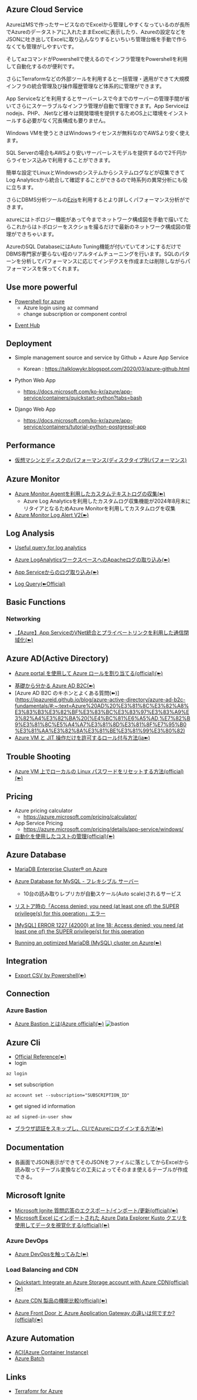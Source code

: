 ## Azure Cloud Service

AzureはMSで作ったサービスなのでExcelから管理しやすくなっているのが長所でAzureのデータストアに入れたままExcelに表示したり、Azureの設定などをJSONに吐き出してExcelに取り込んなりするといちいち管理台帳を手動で作らなくても管理がしやすいです。

そしてazコマンドがPowershellで使えるのでインフラ管理をPowershellを利用して自動化するのが便利です。

さらにTerraformなどの外部ツールを利用すると一括管理・適用ができて大規模インフラの統合管理及び操作履歴管理など体系的に管理ができます。

App Serviceなどを利用するとサーバーレスで今までのサーバーの管理手間が省いてさらにスケーラブルなインフラ管理が自動で管理できます。App Serviceはnodejs、PHP、.Netなど様々は開発環境を提供するためOS上に環境をインストールする必要がなく冗長構成も要りません。

Windows VMを使うときはWindowsライセンスが無料なのでAWSより安く使えます。

SQL Serverの場合もAWSより安いサーバーレスモデルを提供するので2千円からライセンス込みで利用することができます。

簡単な設定でLinuxとWindowsのシステムからシステムログなどが収集できてLog Analyticsから統合して確認することができるので時系列の異常分析にも役に立ちます。

さらにDBMS分析ツールの[Ezis](https://github.com/LowyShin/ezis-jp)を利用するとより詳しくパフォーマンス分析ができます。

azureにはトポロジー機能があって今までネットワーク構成図を手動で描いてたらこれからはトポロジーをスクショを撮るだけで最新のネットワーク構成図の管理ができちゃいます。

AzureのSQL DatabaseにはAuto Tuning機能が付いていてオンにするだけでDBMS専門家が要らない程のリアルタイムチューニングを行います。SQLのパターンを分析してパフォーマンスに応じてインデクスを作成または削除しながらパフォーマンスを保ってくれます。

## Use more powerful

* [Powershell for azure](https://github.com/LowyShin/KnowledgeBase/blob/master/wiki/ps1/ps-azure.md)
    * Azure login using az command
    * change subscription or component control

- [Event Hub](https://github.com/LowyShin/KnowledgeBase/blob/master/wiki/azure/azureeventhub.md)

## Deployment

* Simple management source and service by Github + Azure App Service
  * Korean : https://talklowykr.blogspot.com/2020/03/azure-github.html

* Python Web App
  * https://docs.microsoft.com/ko-kr/azure/app-service/containers/quickstart-python?tabs=bash

* Django Web App
  * https://docs.microsoft.com/ko-kr/azure/app-service/containers/tutorial-python-postgresql-app

## Performance

* [仮想マシンとディスクのパフォーマンス(ディスクタイプ別パフォーマンス)](https://learn.microsoft.com/ja-jp/azure/virtual-machines/disks-performance)

## Azure Monitor

- [Azure Monitor Agentを利用したカスタムテキストログの収集(➽)](https://zenn.dev/microsoft/articles/739eb0ba0a7e8c)
  - Azure Log Analyticsを利用したカスタムログ収集機能が2024年8月末にリタイアとなるためAzure Monitorを利用してカスタムログを収集
- [Azure Monitor Log Alert V2(➽)](https://cloudadministrator.net/2021/11/04/azure-monitor-log-alert-v2/)


## Log Analysis

- [Useful query for log analytics](https://github.com/LowyShin/KnowledgeBase/blob/master/wiki/azure/logquery.md)

* [Azure LogAnalyticsワークスペースへのApacheログの取り込み(➽)](https://cloud.ebisuda.com/2021/07/05/azure-loganalytics%E3%83%AF%E3%83%BC%E3%82%AF%E3%82%B9%E3%83%9A%E3%83%BC%E3%82%B9%E3%81%B8%E3%81%AEapache%E3%83%AD%E3%82%B0%E3%81%AE%E5%8F%96%E3%82%8A%E8%BE%BC%E3%81%BF/)

* [App Serviceからのログ取り込み(➽)](https://cloud.ebisuda.com/2021/07/11/app-service%E3%81%8B%E3%82%89%E3%81%AE%E3%83%AD%E3%82%B0%E5%8F%96%E3%82%8A%E8%BE%BC%E3%81%BF/)

* [Log Query(➽Official)](https://docs.microsoft.com/en-us/azure/azure-monitor/logs/query-optimization#use-effective-aggregation-commands-and-dimensions-in-summarize-and-join)

## Basic Functions

### Networking

- [【Azure】App ServiceのVNet統合とプライベートリンクを利用した通信閉域化(➽)](https://techblog.ap-com.co.jp/entry/2021/03/12/150117)

## Azure AD(Active Directory)

* [Azure portal を使用して Azure ロールを割り当てる(official)(➽)](https://docs.microsoft.com/ja-jp/azure/role-based-access-control/role-assignments-portal?tabs=current)
- [基礎から分かる Azure AD B2C(➽)](https://qiita.com/Shinya-Yamaguchi/items/03321728b373a27be009)
- [Azure AD B2C のキホンとよくある質問(➽)](https://jpazureid.github.io/blog/azure-active-directory/azure-ad-b2c-fundamentals/#:~:text=Azure%20AD%20%E3%81%8C%E3%82%A8%E3%83%B3%E3%82%BF%E3%83%BC%E3%83%97%E3%83%A9%E3%82%A4%E3%82%BA%20(%E4%BC%81%E6%A5%AD,%E7%82%B9%E3%81%8C%E5%A4%A7%E3%81%8D%E3%81%8F%E7%95%B0%E3%81%AA%E3%82%8A%E3%81%BE%E3%81%99%E3%80%82)
- [Azure VM と JIT 操作だけを許可するロール付与方法(ja➽)](http://www.vwnet.jp/windows/Azure/2020081501/AzureVmJitRole.htm)

## Trouble Shooting

* [Azure VM 上でローカルの Linux パスワードをリセットする方法(official)(➽)](https://docs.microsoft.com/ja-jp/troubleshoot/azure/virtual-machines/reset-password)

## Pricing

* Azure pricing calculator
  * https://azure.microsoft.com/pricing/calculator/
* App Service Pricing
  * https://azure.microsoft.com/pricing/details/app-service/windows/
* [自動化を使用したコストの管理(official)(➽)](https://learn.microsoft.com/ja-jp/azure/cost-management-billing/costs/manage-automation?source=recommendations)

## Azure Database

* [MariaDB Enterprise Cluster® on Azure](https://azure.microsoft.com/ja-jp/blog/mariadb-enterprise-cluster-on-azure/)
* [Azure Database for MySQL - フレキシブル サーバー](https://docs.microsoft.com/ja-jp/azure/mysql/flexible-server/overview)
  * 10台の読み取りレプリカが自動スケール(Auto scale)されるサービス
* [リストア時の「Access denied; you need (at least one of) the SUPER privilege(s) for this operation」エラー](https://next4us-ti.hatenablog.com/entry/2019/03/30/100627)
* [[MySQL] ERROR 1227 (42000) at line 18: Access denied; you need (at least one of) the SUPER privilege(s) for this operation](https://qiita.com/jesus_isao/items/16da16885e0c3a2aec4c)

* [Running an optimized MariaDB (MySQL) cluster on Azure(➽)](https://sabbour.me/running-a-mariadb-cluster-on-azure/)

## Integration

- [Export CSV by Powershell(➽)](https://www.sanganakauthority.com/2015/05/export-to-excel-microsoft-azure-vm-list.html)

## Connection

### Azure Bastion

* [Azure Bastion とは(Azure official)(➽)](https://docs.microsoft.com/ja-jp/azure/bastion/bastion-overview)
![bastion](https://docs.microsoft.com/ja-jp/azure/bastion/media/bastion-overview/architecture.png)


## Azure Cli

* [Official Reference(➽)](https://registry.terraform.io/providers/hashicorp/azurerm/latest/docs/guides/service_principal_client_secret)
* login
```
az login
```
* set subscription
```
az account set --subscription="SUBSCRIPTION_ID"
```
* get signed id information
```az
az ad signed-in-user show
```

- [ブラウザ認証をスキップし、CLIでAzureにログインする方法(➽)](https://tech-blog.cloud-config.jp/2022-09-16-auto-azure-login-for-cli/)

## Documentation

- 各画面でJSON表示ができてそのJSONをファイルに落としてからExcelから読み取ってテーブル変換などの工夫によってそのまま使えるテーブルが作成できる。


## Microsoft Ignite

- [Microsoft Ignite 質問応答のエクスポート/インポート/更新(official)(➽)](https://learn.microsoft.com/ja-jp/azure/cognitive-services/language-service/question-answering/how-to/export-import-refresh)
- [Microsoft Excel にインポートされた Azure Data Explorer Kusto クエリを使用してデータを視覚化する(official)(➽)](https://learn.microsoft.com/ja-jp/azure/data-explorer/excel-blank-query)

### Azure DevOps

- [Azure DevOpsを触ってみた(➽)](https://www.qes.co.jp/media/Microservices/a104)

### Load Balancing and CDN

- [Quickstart: Integrate an Azure Storage account with Azure CDN(official)(➽)](https://learn.microsoft.com/en-us/azure/cdn/cdn-create-a-storage-account-with-cdn)
- [Azure CDN 製品の機能比較(official)(➽)](https://learn.microsoft.com/ja-jp/azure/cdn/cdn-features?WT.mc_id=Portal-Microsoft_Azure_Cdn)

- [Azure Front Door と Azure Application Gateway の違いは何ですか?(official)(➽)](https://learn.microsoft.com/ja-jp/azure/frontdoor/standard-premium/faq)

## Azure Automation

- [ACI(Azure Container Instance)](aci.md)
- [Azure Batch](azurebatch.md)

## Links

- [Terrafomr for Azure](https://github.com/LowyShin/KnowledgeBase/blob/master/wiki/terraform/tfazure.md)




